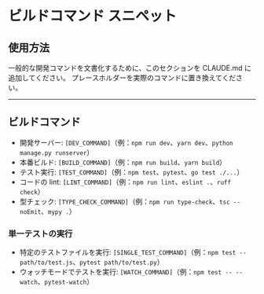# ビルドコマンド スニペット

## 使用方法
一般的な開発コマンドを文書化するために、このセクションを CLAUDE.md に追加してください。
プレースホルダーを実際のコマンドに置き換えてください。

---

## ビルドコマンド

- 開発サーバー: `[DEV_COMMAND]`（例：`npm run dev`、`yarn dev`、`python manage.py runserver`）
- 本番ビルド: `[BUILD_COMMAND]`（例：`npm run build`、`yarn build`）
- テスト実行: `[TEST_COMMAND]`（例：`npm test`、`pytest`、`go test ./...`）
- コードの lint: `[LINT_COMMAND]`（例：`npm run lint`、`eslint .`、`ruff check`）
- 型チェック: `[TYPE_CHECK_COMMAND]`（例：`npm run type-check`、`tsc --noEmit`、`mypy .`）

### 単一テストの実行
- 特定のテストファイルを実行: `[SINGLE_TEST_COMMAND]`（例：`npm test -- path/to/test.js`、`pytest path/to/test.py`）
- ウォッチモードでテストを実行: `[WATCH_COMMAND]`（例：`npm test -- --watch`、`pytest-watch`）